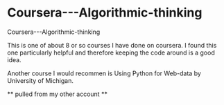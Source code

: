 # Coursera---Algorithmic-thinking
Coursera---Algorithmic-thinking

This is one of about 8 or so courses I have done on coursera. I found this one particularly helpful and therefore keeping the code around is a good idea. 

Another course I would recommen is Using Python for Web-data by University of Michigan.


** pulled from my other account **
